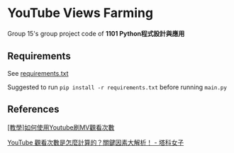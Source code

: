 # YouTube Views Farming

Group 15's group project code of **1101 Python程式設計與應用**

## Requirements

See [requirements.txt](./requirements.txt)

Suggested to run `pip install -r requirements.txt` before running `main.py`

## References

[\[教學\]如何使用Youtube刷MV觀看次數](
https://army0613bts.pixnet.net/blog/post/314654629-%5B%E6%95%99%E5%AD%B8%5D%E5%A6%82%E4%BD%95%E6%9C%89%E6%95%88%E4%BD%BF%E7%94%A8youtube%E5%88%B7mv%E8%A7%80%E7%9C%8B%E6%AC%A1%E6%95%B8)

[YouTube 觀看次數是怎麼計算的？關鍵因素大解析！ - 塔科女子](https://www.tech-girlz.com/2021/07/youtube-view-count-analysis.html)